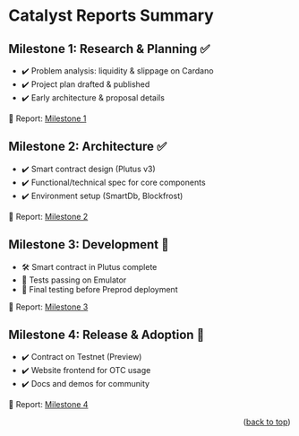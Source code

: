 # Catalyst Reports Summary

## Milestone 1: Research & Planning ✅
- ✔️ Problem analysis: liquidity & slippage on Cardano
- ✔️ Project plan drafted & published
- ✔️ Early architecture & proposal details

📄 Report: [Milestone 1](../catalyst-reports/MILESTONE-01.md)



## Milestone 2: Architecture ✅
- ✔️ Smart contract design (Plutus v3)
- ✔️ Functional/technical spec for core components
- ✔️ Environment setup (SmartDb, Blockfrost)

📄 Report: [Milestone 2](../catalyst-reports/MILESTONE-02.md)



## Milestone 3: Development 🔄
- 🛠️ Smart contract in Plutus complete
- 🧪 Tests passing on Emulator
- 🚀 Final testing before Preprod deployment

📄 Report: [Milestone 3](../catalyst-reports/MILESTONE-03.md)



## Milestone 4: Release & Adoption 🚀
- ✔️ Contract on Testnet (Preview)
- ✔️ Website frontend for OTC usage
- ✔️ Docs and demos for community

📄 Report: [Milestone 4](../catalyst-reports/MILESTONE-04.md)

<p align="right">(<a href="#readme-top">back to top</a>)</p>
